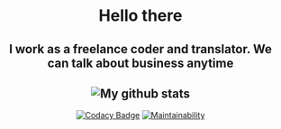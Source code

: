<div align="center">
<h1>Hello there</h1>

I work as a freelance coder and translator. We can talk about business anytime
---
![My github stats](https://github-readme-stats.vercel.app/api?username=Perwollnt)
---
[![Codacy Badge](https://app.codacy.com/project/badge/Grade/f099cbc224554bdd9bc6c8838d034800)](https://www.codacy.com?utm_source=github.com&amp;utm_medium=referral&amp;utm_content=Perwollnt/skyreflect-plan-slashcommands&amp;utm_campaign=Badge_Grade) [![Maintainability](https://api.codeclimate.com/v1/badges/da35fa3148ae7cb12b24/maintainability)](https://codeclimate.com/github/Perwollnt/welcomer-bot/maintainability)
</div>
